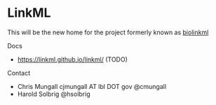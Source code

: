 LinkML
======

This will be the new home for the project formerly known as [biolinkml](https://biolink.github.io/biolinkml)


Docs
* https://linkml.github.io/linkml/ (TODO)

Contact
* Chris Mungall cjmungall AT lbl DOT gov @cmungall
* Harold Solbrig @hsolbrig

